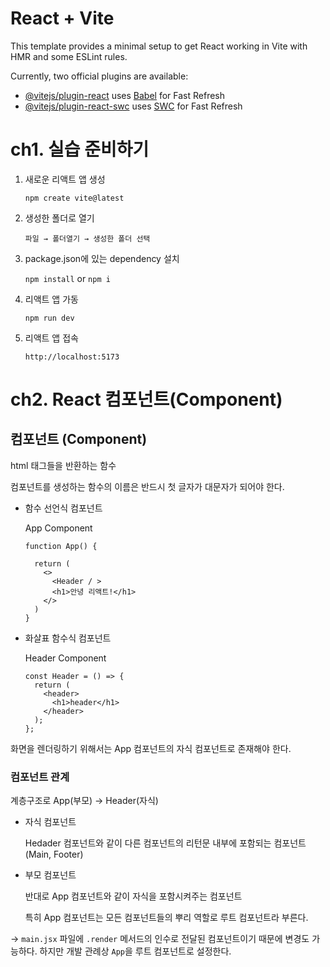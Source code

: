 # React + Vite

This template provides a minimal setup to get React working in Vite with HMR and some ESLint rules.

Currently, two official plugins are available:

- [@vitejs/plugin-react](https://github.com/vitejs/vite-plugin-react/blob/main/packages/plugin-react/README.md) uses [Babel](https://babeljs.io/) for Fast Refresh
- [@vitejs/plugin-react-swc](https://github.com/vitejs/vite-plugin-react-swc) uses [SWC](https://swc.rs/) for Fast Refresh

# ch1. 실습 준비하기

1. 새로운 리액트 앱 생성

   `npm create vite@latest`

2. 생성한 폴더로 열기

   `파일 → 폴더열기 → 생성한 폴더 선택`

3. package.json에 있는 dependency 설치

   `npm install` or `npm i`

4. 리액트 앱 가동

   `npm run dev`

5. 리액트 앱 접속

   `http://localhost:5173`

# ch2. React 컴포넌트(Component)

## 컴포넌트 (Component)

html 태그들을 반환하는 함수

컴포넌트를 생성하는 함수의 이름은 반드시 첫 글자가 대문자가 되어야 한다.

- 함수 선언식 컴포넌트

  App Component

  ```
  function App() {

    return (
      <>
        <Header / >
        <h1>안녕 리액트!</h1>
      </>
    )
  }
  ```

- 화살표 함수식 컴포넌트

  Header Component

  ```
  const Header = () => {
    return (
      <header>
        <h1>header</h1>
      </header>
    );
  };
  ```

화면을 렌더링하기 위해서는 App 컴포넌트의 자식 컴포넌트로 존재해야 한다.

### 컴포넌트 관계

계층구조로 App(부모) → Header(자식)

- 자식 컴포넌트

  Hedader 컴포넌트와 같이 다른 컴포넌트의 리턴문 내부에 포함되는 컴포넌트 (Main, Footer)

- 부모 컴포넌트

  반대로 App 컴포넌트와 같이 자식을 포함시켜주는 컴포넌트

  특히 App 컴포넌트는 모든 컴포넌트들의 뿌리 역할로 루트 컴포넌트라 부른다.

→ `main.jsx` 파일에 `.render` 메서드의 인수로 전달된 컴포넌트이기 때문에 변경도 가능하다. 하지만 개발 관례상 `App`을 루트 컴포넌트로 설정한다.
